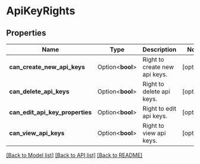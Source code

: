 # ApiKeyRights

## Properties

Name | Type | Description | Notes
------------ | ------------- | ------------- | -------------
**can_create_new_api_keys** | Option<**bool**> | Right to create new api keys. | [optional]
**can_delete_api_keys** | Option<**bool**> | Right to delete api keys. | [optional]
**can_edit_api_key_properties** | Option<**bool**> | Right to edit api keys. | [optional]
**can_view_api_keys** | Option<**bool**> | Right to view api keys. | [optional]

[[Back to Model list]](../README.md#documentation-for-models) [[Back to API list]](../README.md#documentation-for-api-endpoints) [[Back to README]](../README.md)



